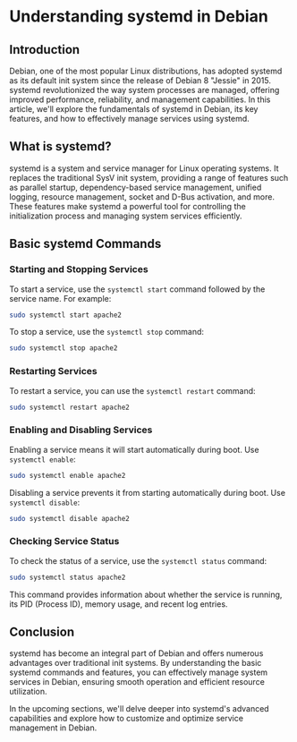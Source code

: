 # Understanding systemd in Debian

## Introduction

Debian, one of the most popular Linux distributions, has adopted systemd as its default init system since the release of Debian 8 "Jessie" in 2015. systemd revolutionized the way system processes are managed, offering improved performance, reliability, and management capabilities. In this article, we'll explore the fundamentals of systemd in Debian, its key features, and how to effectively manage services using systemd.

## What is systemd?

systemd is a system and service manager for Linux operating systems. It replaces the traditional SysV init system, providing a range of features such as parallel startup, dependency-based service management, unified logging, resource management, socket and D-Bus activation, and more. These features make systemd a powerful tool for controlling the initialization process and managing system services efficiently.

## Basic systemd Commands

### Starting and Stopping Services

To start a service, use the `systemctl start` command followed by the service name. For example:

```bash
sudo systemctl start apache2
```

To stop a service, use the `systemctl stop` command:

```bash
sudo systemctl stop apache2
```

### Restarting Services

To restart a service, you can use the `systemctl restart` command:

```bash
sudo systemctl restart apache2
```

### Enabling and Disabling Services

Enabling a service means it will start automatically during boot. Use `systemctl enable`:

```bash
sudo systemctl enable apache2
```

Disabling a service prevents it from starting automatically during boot. Use `systemctl disable`:

```bash
sudo systemctl disable apache2
```

### Checking Service Status

To check the status of a service, use the `systemctl status` command:

```bash
sudo systemctl status apache2
```

This command provides information about whether the service is running, its PID (Process ID), memory usage, and recent log entries.

## Conclusion

systemd has become an integral part of Debian and offers numerous advantages over traditional init systems. By understanding the basic systemd commands and features, you can effectively manage system services in Debian, ensuring smooth operation and efficient resource utilization.

In the upcoming sections, we'll delve deeper into systemd's advanced capabilities and explore how to customize and optimize service management in Debian.
